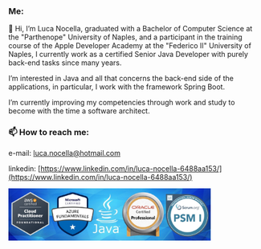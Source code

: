 ### Me:

👋 Hi, I’m Luca Nocella, graduated with a Bachelor of Computer Science at the "Parthenope" University of Naples, and a participant in the training course of the Apple Developer Academy at the "Federico II" University of Naples, I currently work as a certified Senior Java Developer with purely back-end tasks since many years.

I’m interested in Java and all that concerns the back-end side of the applications, in particular, I work with the framework Spring Boot.

I’m currently improving my competencies through work and study to become with the time a software architect.

### 📫 How to reach me:

e-mail: [luca.nocella@hotmail.com](luca.nocella@hotmail.com)

linkedin: [https://www.linkedin.com/in/luca-nocella-6488aa153/](https://www.linkedin.com/in/luca-nocella-6488aa153/)

<img src="https://github.com/LucaNocella1993/LucaNocella1993/blob/master/SfondoJavaConBadge.jfif?raw=true" width="80%" height="80%">

<!---
LucaNocella1993/LucaNocella1993 is a ✨ special ✨ repository because its `README.md` (this file) appears on your GitHub profile.
You can click the Preview link to take a look at your changes.
--->
